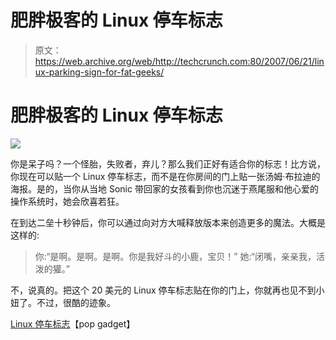 # 肥胖极客的 Linux 停车标志

> 原文：<https://web.archive.org/web/http://techcrunch.com:80/2007/06/21/linux-parking-sign-for-fat-geeks/>

# 肥胖极客的 Linux 停车标志

![](img/fabe4470fe57becc44d559b47fb5dfbb.png)

你是呆子吗？一个怪胎，失败者，弃儿？那么我们正好有适合你的标志！比方说，你现在可以贴一个 Linux 停车标志，而不是在你房间的门上贴一张汤姆·布拉迪的海报。是的，当你从当地 Sonic 带回家的女孩看到你也沉迷于燕尾服和他心爱的操作系统时，她会欣喜若狂。

在到达二垒十秒钟后，你可以通过向对方大喊释放版本来创造更多的魔法。大概是这样的:

> 你:“是啊。是啊。是啊。你是我好斗的小鹿，宝贝！”
> 她:“闭嘴，亲亲我，活泼的獾。”

不，说真的。把这个 20 美元的 Linux 停车标志贴在你的门上，你就再也见不到小妞了。不过，很酷的迹象。

[Linux 停车标志](https://web.archive.org/web/20210414004424/http://www.popgadget.net/2007/06/linux_parking_s.php)【pop gadget】